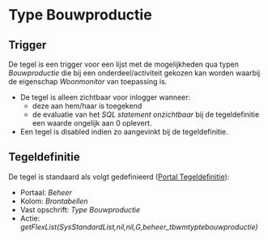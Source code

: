 # Type Bouwproductie

## Trigger

De tegel is een trigger voor een lijst met de mogelijkheden qua typen *Bouwproductie* die bij een onderdeel/activiteit gekozen kan worden waarbij de eigenschap *Woonmonitor* van toepassing is.

* De tegel is alleen zichtbaar voor inlogger wanneer:
  * deze aan hem/haar is toegekend
  * de evaluatie van het *SQL statement onzichtbaar* bij de tegeldefinitie een waarde ongelijk aan 0 oplevert.
* Een tegel is disabled indien zo aangevinkt bij de tegeldefinitie.

## Tegeldefinitie

De tegel is standaard als volgt gedefinieerd ([Portal Tegeldefinitie](/instellen_inrichten/portaldefinitie/portal_tegel.md)):

* Portaal: *Beheer*
* Kolom: *Brontabellen*
* Vast opschrift: *Type Bouwproductie*
* Actie: *getFlexList(SysStandardList,nil,nil,G,beheer_tbwmtyptebouwproductie)*
